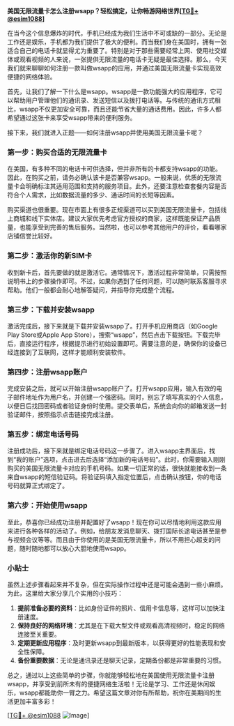 **美国无限流量卡怎么注册wsapp？轻松搞定，让你畅游网络世界[[TG💪+ @esim1088](https://t.me/s/esim1088)]**

在当今这个信息爆炸的时代，手机已经成为我们生活中不可或缺的一部分。无论是工作还是娱乐，手机都为我们提供了极大的便利。而当我们身在美国时，拥有一张适合自己的电话卡就显得尤为重要了。特别是对于那些需要经常上网、使用社交媒体或观看视频的人来说，一张提供无限流量的电话卡无疑是最佳选择。那么，今天我们就来聊聊如何注册一款叫做wsapp的应用，并通过美国无限流量卡实现高效便捷的网络体验。

首先，让我们了解一下什么是wsapp。wsapp是一款功能强大的应用程序，它可以帮助用户管理他们的通讯录、发送短信以及拨打电话等。与传统的通讯方式相比，wsapp不仅更加安全可靠，而且还能节省大量的通话费用。因此，许多人都希望通过这张卡来享受wsapp带来的便利服务。

接下来，我们就进入正题——如何注册wsapp并使用美国无限流量卡呢？

### 第一步：购买合适的无限流量卡

在美国，有多种不同的电话卡可供选择，但并非所有的卡都支持wsapp的功能。因此，在购买之前，请务必确认该卡是否兼容wsapp。一般来说，优质的无限流量卡会明确标注其适用范围和支持的服务项目。此外，还要注意检查套餐内容是否符合个人需求，比如数据流量的多少、通话时间的长短等因素。

购买渠道也很重要。现在市面上有很多正规渠道可以买到美国无限流量卡，包括线上商城和线下实体店。建议大家优先考虑官方授权的商家，这样既能保证产品质量，也能享受到完善的售后服务。当然啦，也可以参考其他用户的评价，看看哪家店铺信誉比较好。

### 第二步：激活你的新SIM卡

收到新卡后，首先要做的就是激活它。通常情况下，激活过程非常简单，只需按照说明书上的步骤操作即可。不过，如果你遇到了任何问题，可以随时联系客服寻求帮助。他们一般都会耐心地解答疑问，并指导你完成整个流程。

### 第三步：下载并安装wsapp

激活完成后，接下来就是下载并安装wsapp了。打开手机应用商店（如Google Play Store或Apple App Store），搜索“wsapp”，然后点击下载按钮。下载完毕后，直接运行程序，根据提示进行初始设置即可。需要注意的是，确保你的设备已经连接到了互联网，这样才能顺利安装软件。

### 第四步：注册wsapp账户

完成安装之后，就可以开始注册wsapp账户了。打开wsapp应用，输入有效的电子邮件地址作为用户名，并创建一个强密码。同时，别忘了填写真实的个人信息，以便日后找回密码或者验证身份时使用。提交表单后，系统会向你的邮箱发送一封验证邮件，按照指示点击链接完成注册。

### 第五步：绑定电话号码

注册成功后，接下来就是绑定电话号码这一步骤了。进入wsapp主界面后，找到“我的账户”选项，点击进去后选择“添加新的电话号码”。此时，你需要输入刚刚购买的美国无限流量卡对应的手机号码。如果一切正常的话，很快就能接收到一条来自wsapp的短信验证码。将验证码填入指定位置后，点击确认按钮，你的电话号码就算正式绑定了。

### 第六步：开始使用wsapp

至此，恭喜你已经成功注册并配置好了wsapp！现在你可以尽情地利用这款应用来进行各种各样的活动了。例如，给朋友发消息聊天、拨打国际长途电话甚至是参与视频会议等等。而且由于你使用的是美国无限流量卡，所以不用担心超支的问题，随时随地都可以放心大胆地使用wsapp。

### 小贴士

虽然上述步骤看起来并不复杂，但在实际操作过程中还是可能会遇到一些小麻烦。为此，这里给大家分享几个实用的小技巧：

1. **提前准备必要的资料**：比如身份证件的照片、信用卡信息等，这样可以加快注册速度。
2. **保持良好的网络环境**：尤其是在下载大型文件或观看高清视频时，稳定的网络连接至关重要。
3. **定期更新应用程序**：及时更新wsapp到最新版本，以获得更好的性能表现和安全性保障。
4. **备份重要数据**：无论是通讯录还是聊天记录，定期备份都是非常重要的习惯。

总之，通过以上这些简单的步骤，你就能够轻松地在美国使用无限流量卡注册wsapp，并享受到前所未有的便捷网络生活啦！无论是学习、工作还是休闲娱乐，wsapp都能助你一臂之力。希望这篇文章对你有所帮助，祝你在美期间的生活更加丰富多彩！

[[TG💪+ @esim1088](https://t.me/s/esim1088) ![Image](https://i.postimg.cc/4NQfJmqS/Snipaste-2025-05-13-00-14-12.png)]